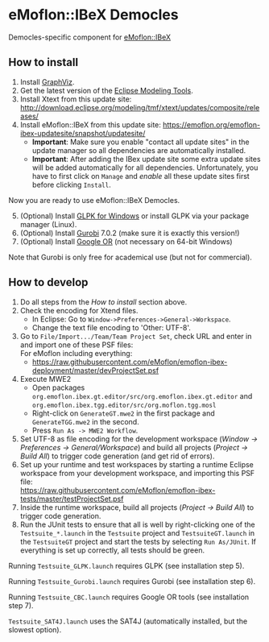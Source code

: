 # eMoflon::IBeX Democles
Democles-specific component for [eMoflon::IBeX](https://github.com/eMoflon/emoflon-ibex)

## How to install
1. Install [GraphViz](http://www.graphviz.org/download/).
2. Get the latest version of the [Eclipse Modeling Tools](https://www.eclipse.org/downloads/packages/).
3. Install Xtext from this update site:
	http://download.eclipse.org/modeling/tmf/xtext/updates/composite/releases/
4. Install eMoflon::IBeX from this update site:
	https://emoflon.org/emoflon-ibex-updatesite/snapshot/updatesite/
    - **Important**: Make sure you enable "contact all update sites" in the update manager
		so all dependencies are automatically installed.
    - **Important**: After adding the IBex update site some extra update sites
		will be added automatically for all dependencies.
		Unfortunately, you have to first click on `Manage` and *enable* all these update sites first
		before clicking `Install`.

Now you are ready to use eMoflon::IBeX Democles.

5. (Optional) Install [GLPK for Windows](https://sourceforge.net/projects/winglpk/)
	or install GLPK via your package manager (Linux).
6. (Optional) Install [Gurobi](http://www.gurobi.com/downloads/gurobi-optimizer) 7.0.2
	(make sure it is exactly this version!)
7. (Optional) Install [Google OR](https://developers.google.com/optimization/introduction/installing/binary) (not necessary on 64-bit Windows)

Note that Gurobi is only free for academical use (but not for commercial).

## How to develop
1. Do all steps from the *How to install* section above.
2. Check the encoding for Xtend files.
    - In Eclipse: Go to ```Window->Preferences->General->Workspace```.
    - Change the text file encoding to 'Other: UTF-8'.
3. Go to ```File/Import.../Team/Team Project Set```, check URL and enter in and import one of these PSF files:<br/>
   For eMoflon including everything:	<br/>
	- https://raw.githubusercontent.com/eMoflon/emoflon-ibex-deployment/master/devProjectSet.psf <br/>
4. Execute MWE2
    - Open packages ```org.emoflon.ibex.gt.editor/src/org.emoflon.ibex.gt.editor``` and ```org.emoflon.ibex.tgg.editor/src/org.moflon.tgg.mosl```
    - Right-click on ```GenerateGT.mwe2``` in the first package and ```GenerateTGG.mwe2``` in the second.
    - Press ```Run As -> MWE2 Workflow```.
5. Set UTF-8 as file encoding for the development workspace (*Window &rarr; Preferences &rarr; General/Workspace*) and build all projects (*Project &rarr; Build All*) to trigger code generation (and get rid of errors).
6. Set up your runtime and test workspaces by starting a runtime Eclipse workspace
	from your development workspace, and importing this PSF file:<br/>
	https://raw.githubusercontent.com/eMoflon/emoflon-ibex-tests/master/testProjectSet.psf
7. Inside the runtime workspace, build all projects (*Project &rarr; Build All*) to trigger code generation.
8. Run the JUnit tests to ensure that all is well by right-clicking
	one of the ```Testsuite_*.launch``` in the ```Testsuite``` project
	and ```TestsuiteGT.launch``` in the ```TestsuiteGT``` project
	and start the tests by selecting ```Run As/JUnit```.
	If everything is set up correctly, all tests should be green.

Running ```Testsuite_GLPK.launch``` requires GLPK (see installation step 5).
	
Running ```Testsuite_Gurobi.launch``` requires Gurobi (see installation step 6).

Running ```Testsuite_CBC.launch``` requires Google OR tools (see installation step 7).

```Testsuite_SAT4J.launch``` uses the SAT4J (automatically installed, but the slowest option).  
